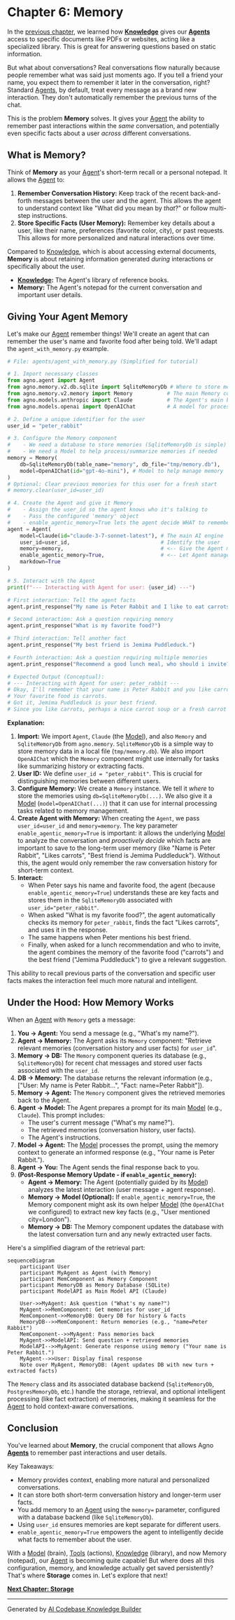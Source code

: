 # Chapter 6: Memory

In the [previous chapter](05_knowledge_.md), we learned how **[Knowledge](05_knowledge_.md)** gives our **[Agents](02_agent_.md)** access to specific documents like PDFs or websites, acting like a specialized library. This is great for answering questions based on static information.

But what about conversations? Real conversations flow naturally because people remember what was said just moments ago. If you tell a friend your name, you expect them to remember it later in the conversation, right? Standard [Agents](02_agent_.md), by default, treat every message as a brand new interaction. They don't automatically remember the previous turns of the chat.

This is the problem **Memory** solves. It gives your [Agent](02_agent_.md) the ability to remember past interactions within the *same* conversation, and potentially even specific facts about a user *across* different conversations.

## What is Memory?

Think of **Memory** as your [Agent](02_agent_.md)'s short-term recall or a personal notepad. It allows the [Agent](02_agent_.md) to:

1.  **Remember Conversation History:** Keep track of the recent back-and-forth messages between the user and the agent. This allows the agent to understand context like "What did you mean by *that*?" or follow multi-step instructions.
2.  **Store Specific Facts (User Memory):** Remember key details about a user, like their name, preferences (favorite color, city), or past requests. This allows for more personalized and natural interactions over time.

Compared to [Knowledge](05_knowledge_.md), which is about accessing external documents, **Memory** is about retaining information generated *during* interactions or specifically about the user.

*   **[Knowledge](05_knowledge_.md):** The Agent's library of reference books.
*   **Memory:** The Agent's notepad for the current conversation and important user details.

## Giving Your Agent Memory

Let's make our [Agent](02_agent_.md) remember things! We'll create an agent that can remember the user's name and favorite food after being told. We'll adapt the `agent_with_memory.py` example.

```python
# File: agents/agent_with_memory.py (Simplified for tutorial)

# 1. Import necessary classes
from agno.agent import Agent
from agno.memory.v2.db.sqlite import SqliteMemoryDb # Where to store memories
from agno.memory.v2.memory import Memory           # The main Memory component
from agno.models.anthropic import Claude           # The Agent's main brain
from agno.models.openai import OpenAIChat          # A model for processing memories

# 2. Define a unique identifier for the user
user_id = "peter_rabbit"

# 3. Configure the Memory component
#    - We need a database to store memories (SqliteMemoryDb is simple)
#    - We need a Model to help process/summarize memories if needed
memory = Memory(
    db=SqliteMemoryDb(table_name="memory", db_file="tmp/memory.db"),
    model=OpenAIChat(id="gpt-4o-mini"), # Model to help manage memory
)
# Optional: Clear previous memories for this user for a fresh start
# memory.clear(user_id=user_id)

# 4. Create the Agent and give it Memory
#    - Assign the user_id so the agent knows who it's talking to
#    - Pass the configured 'memory' object
#    - enable_agentic_memory=True lets the agent decide WHAT to remember
agent = Agent(
    model=Claude(id="claude-3-7-sonnet-latest"), # The main AI engine
    user_id=user_id,                             # Identify the user
    memory=memory,                               # <-- Give the Agent memory!
    enable_agentic_memory=True,                  # <-- Let Agent manage memory
    markdown=True
)

# 5. Interact with the Agent
print(f"--- Interacting with Agent for user: {user_id} ---")

# First interaction: Tell the agent facts
agent.print_response("My name is Peter Rabbit and I like to eat carrots.")

# Second interaction: Ask a question requiring memory
agent.print_response("What is my favorite food?")

# Third interaction: Tell another fact
agent.print_response("My best friend is Jemima Puddleduck.")

# Fourth interaction: Ask a question requiring multiple memories
agent.print_response("Recommend a good lunch meal, who should i invite?")

# Expected Output (Conceptual):
# --- Interacting with Agent for user: peter_rabbit ---
# Okay, I'll remember that your name is Peter Rabbit and you like carrots.
# Your favorite food is carrots.
# Got it, Jemima Puddleduck is your best friend.
# Since you like carrots, perhaps a nice carrot soup or a fresh carrot salad? You could invite your best friend, Jemima Puddleduck!
```

**Explanation:**

1.  **Import:** We import `Agent`, `Claude` (the [Model](01_model_.md)), and also `Memory` and `SqliteMemoryDb` from `agno.memory`. `SqliteMemoryDb` is a simple way to store memory data in a local file (`tmp/memory.db`). We also import `OpenAIChat` which the `Memory` component might use internally for tasks like summarizing history or extracting facts.
2.  **User ID:** We define `user_id = "peter_rabbit"`. This is crucial for distinguishing memories between different users.
3.  **Configure Memory:** We create a `Memory` instance. We tell it *where* to store the memories using `db=SqliteMemoryDb(...)`. We also give it a [Model](01_model_.md) (`model=OpenAIChat(...)`) that it can use for internal processing tasks related to memory management.
4.  **Create Agent with Memory:** When creating the `Agent`, we pass `user_id=user_id` and `memory=memory`. The key parameter `enable_agentic_memory=True` is important: it allows the underlying [Model](01_model_.md) to analyze the conversation and *proactively decide* which facts are important to save to the long-term user memory (like "Name is Peter Rabbit", "Likes carrots", "Best friend is Jemima Puddleduck"). Without this, the agent would only remember the raw conversation history for short-term context.
5.  **Interact:**
    *   When Peter says his name and favorite food, the agent (because `enable_agentic_memory=True`) understands these are key facts and stores them in the `SqliteMemoryDb` associated with `user_id="peter_rabbit"`.
    *   When asked "What is my favorite food?", the agent automatically checks its memory for `peter_rabbit`, finds the fact "Likes carrots", and uses it in the response.
    *   The same happens when Peter mentions his best friend.
    *   Finally, when asked for a lunch recommendation and who to invite, the agent combines the memory of the favorite food ("carrots") and the best friend ("Jemima Puddleduck") to give a relevant suggestion.

This ability to recall previous parts of the conversation and specific user facts makes the interaction feel much more natural and intelligent.

## Under the Hood: How Memory Works

When an [Agent](02_agent_.md) with `Memory` gets a message:

1.  **You -> Agent:** You send a message (e.g., "What's my name?").
2.  **Agent -> Memory:** The Agent asks its `Memory` component: "Retrieve relevant memories (conversation history and user facts) for `user_id`".
3.  **Memory -> DB:** The `Memory` component queries its database (e.g., `SqliteMemoryDb`) for recent chat messages and stored user facts associated with the `user_id`.
4.  **DB -> Memory:** The database returns the relevant information (e.g., ["User: My name is Peter Rabbit...", "Fact: name=Peter Rabbit"]).
5.  **Memory -> Agent:** The `Memory` component gives the retrieved memories back to the Agent.
6.  **Agent -> Model:** The Agent prepares a prompt for its main [Model](01_model_.md) (e.g., `Claude`). This prompt includes:
    *   The user's current message ("What's my name?").
    *   The retrieved memories (conversation history, user facts).
    *   The Agent's instructions.
7.  **Model -> Agent:** The [Model](01_model_.md) processes the prompt, using the memory context to generate an informed response (e.g., "Your name is Peter Rabbit.").
8.  **Agent -> You:** The Agent sends the final response back to you.
9.  **(Post-Response Memory Update - if `enable_agentic_memory`):**
    *   **Agent -> Memory:** The Agent (potentially guided by its [Model](01_model_.md)) analyzes the latest interaction (user message + agent response).
    *   **Memory -> Model (Optional):** If `enable_agentic_memory=True`, the Memory component might ask its own helper [Model](01_model_.md) (the `OpenAIChat` we configured) to extract new key facts (e.g., "User mentioned city=London").
    *   **Memory -> DB:** The Memory component updates the database with the latest conversation turn and any newly extracted user facts.

Here's a simplified diagram of the retrieval part:

```mermaid
sequenceDiagram
    participant User
    participant MyAgent as Agent (with Memory)
    participant MemComponent as Memory Component
    participant MemoryDB as Memory Database (SQLite)
    participant ModelAPI as Main Model API (Claude)

    User->>MyAgent: Ask question ("What's my name?")
    MyAgent->>MemComponent: Get memories for user_id
    MemComponent->>MemoryDB: Query DB for history & facts
    MemoryDB-->>MemComponent: Return memories (e.g., "name=Peter Rabbit")
    MemComponent-->>MyAgent: Pass memories back
    MyAgent->>ModelAPI: Send question + retrieved memories
    ModelAPI-->>MyAgent: Generate response using memory ("Your name is Peter Rabbit.")
    MyAgent-->>User: Display final response
    Note over MyAgent, MemoryDB: (Agent updates DB with new turn + extracted facts)
```

The `Memory` class and its associated database backend (`SqliteMemoryDb`, `PostgresMemoryDb`, etc.) handle the storage, retrieval, and optional intelligent processing (like fact extraction) of memories, making it seamless for the [Agent](02_agent_.md) to hold context-aware conversations.

## Conclusion

You've learned about **Memory**, the crucial component that allows Agno **[Agents](02_agent_.md)** to remember past interactions and user details.

Key Takeaways:

*   Memory provides context, enabling more natural and personalized conversations.
*   It can store both short-term conversation history and longer-term user facts.
*   You add memory to an [Agent](02_agent_.md) using the `memory=` parameter, configured with a database backend (like `SqliteMemoryDb`).
*   Using `user_id` ensures memories are kept separate for different users.
*   `enable_agentic_memory=True` empowers the agent to intelligently decide what facts to remember about the user.

With a [Model](01_model_.md) (brain), [Tools](03_tools_.md) (actions), [Knowledge](05_knowledge_.md) (library), and now Memory (notepad), our [Agent](02_agent_.md) is becoming quite capable! But where does all this configuration, memory, and knowledge actually get saved persistently? That's where **Storage** comes in. Let's explore that next!

**[Next Chapter: Storage](07_storage_.md)**

---

Generated by [AI Codebase Knowledge Builder](https://github.com/The-Pocket/Tutorial-Codebase-Knowledge)